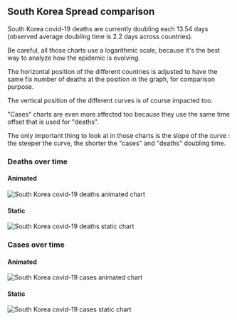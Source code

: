## South Korea Spread comparison 

South Korea covid-19 deaths are currently doubling each 13.54 days (observed average doubling time is 2.2 days across countries).



Be careful, all those charts use a logarithmic scale, because it's the best way to analyze how the epidemic is evolving.
 
The horizontal position of the different countries is adjusted to have the same fix number of deaths at the position in the graph, for comparison purpose.

The vertical position of the different curves is of course impacted too.

"Cases" charts are even more affected too because they use the same time offset that is used for "deaths".

The only important thing to look at in those charts is the slope of the curve : the steeper the curve, the shorter the "cases" and "deaths" doubling time.



 
### Deaths over time
 
#### Animated
![South Korea covid-19 deaths animated chart](https://raw.githubusercontent.com/madlag/coronavirus_study/master/notebooks/graphs/2020-03-20/countries/South_Korea/2020-03-20_South_Korea_deaths.gif "South Korea covid-19 deaths animated chart")   
 
#### Static
![South Korea covid-19 deaths static chart](https://raw.githubusercontent.com/madlag/coronavirus_study/master/notebooks/graphs/2020-03-20/countries/South_Korea/2020-03-20_South_Korea_deaths.png "South Korea covid-19 deaths static chart")   

 
### Cases over time
 
#### Animated
![South Korea covid-19 cases animated chart](https://raw.githubusercontent.com/madlag/coronavirus_study/master/notebooks/graphs/2020-03-20/countries/South_Korea/2020-03-20_South_Korea_deaths.gif "South Korea covid-19 cases animated chart")   
 
#### Static
![South Korea covid-19 cases static chart](https://raw.githubusercontent.com/madlag/coronavirus_study/master/notebooks/graphs/2020-03-20/countries/South_Korea/2020-03-20_South_Korea_deaths.png "South Korea covid-19 cases static chart")   

